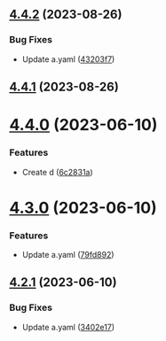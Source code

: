 ## [4.4.2](https://github.com/ps-devs/releases-test/compare/v4.4.1...v4.4.2) (2023-08-26)


### Bug Fixes

* Update a.yaml ([43203f7](https://github.com/ps-devs/releases-test/commit/43203f7853339058169689e310f371aee96329fe))



## [4.4.1](https://github.com/ps-devs/releases-test/compare/v4.4.0...v4.4.1) (2023-08-26)



# [4.4.0](https://github.com/ps-devs/releases-test/compare/v4.3.0...v4.4.0) (2023-06-10)


### Features

* Create d ([6c2831a](https://github.com/ps-devs/releases-test/commit/6c2831a885771fecb251cdbfb97f1eb58a422ff7))



# [4.3.0](https://github.com/ps-devs/releases-test/compare/v4.2.1...v4.3.0) (2023-06-10)


### Features

* Update a.yaml ([79fd892](https://github.com/ps-devs/releases-test/commit/79fd89292829018930c04c5bd44f6738042faa75))



## [4.2.1](https://github.com/ps-devs/releases-test/compare/v4.2.0...v4.2.1) (2023-06-10)


### Bug Fixes

* Update a.yaml ([3402e17](https://github.com/ps-devs/releases-test/commit/3402e177a8ea8ec96831f8289777595a8c030e58))



